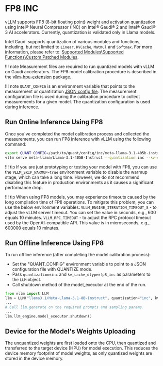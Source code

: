 # FP8 INC

vLLM supports FP8 (8-bit floating point) weight and activation quantization using Intel® Neural Compressor (INC) on Intel® Gaudi® 2 and Intel® Gaudi® 3 AI accelerators.
Currently, quantization is validated only in Llama models.

Intel Gaudi supports quantization of various modules and functions, including, but not limited to `Linear`, `KVCache`, `Matmul` and `Softmax`. For more information, please refer to:
[Supported Modules\\Supported Functions\\Custom Patched Modules](https://docs.habana.ai/en/latest/PyTorch/Inference_on_PyTorch/Quantization/Inference_Using_FP8.html#supported-modules).

!!! note
    Measurement files are required to run quantized models with vLLM on Gaudi accelerators. The FP8 model calibration procedure is described in the [vllm-hpu-extension](https://github.com/HabanaAI/vllm-hpu-extension/tree/main/calibration/README.md) package.

!!! note
    `QUANT_CONFIG` is an environment variable that points to the measurement or quantization [JSON config file](https://docs.habana.ai/en/latest/PyTorch/Inference_on_PyTorch/Quantization/Inference_Using_FP8.html#supported-json-config-file-options).
    The measurement configuration file is used during the calibration procedure to collect measurements for a given model. The quantization configuration is used during inference.

## Run Online Inference Using FP8

Once you've completed the model calibration process and collected the measurements, you can run FP8 inference with vLLM using the following command:

```bash
export QUANT_CONFIG=/path/to/quant/config/inc/meta-llama-3.1-405b-instruct/maxabs_measure_g3.json
vllm serve meta-llama/Llama-3.1-405B-Instruct --quantization inc --kv-cache-dtype fp8_inc --tensor_paralel_size 8
```

!!! tip
    If you are just prototyping or testing your model with FP8, you can use the `VLLM_SKIP_WARMUP=true` environment variable to disable the warmup stage, which can take a long time. However, we do not recommend disabling this feature in production environments as it causes a significant performance drop.

!!! tip
    When using FP8 models, you may experience timeouts caused by the long compilation time of FP8 operations. To mitigate this problem, you can use the below environment variables:
    `VLLM_ENGINE_ITERATION_TIMEOUT_S` - to adjust the vLLM server timeout. You can set the value in seconds, e.g., 600 equals 10 minutes.
    `VLLM_RPC_TIMEOUT` - to adjust the RPC protocol timeout used by the OpenAI-compatible API. This value is in microseconds, e.g., 600000 equals 10 minutes.

## Run Offline Inference Using FP8

To run offline inference (after completing the model calibration process):

* Set the "QUANT_CONFIG" environment variable to point to a JSON configuration file with QUANTIZE mode.
* Pass `quantization=inc` and `kv_cache_dtype=fp8_inc` as parameters to the `LLM` object.
* Call shutdown method of the model_executor at the end of the run.

```python
from vllm import LLM
llm = LLM("llama3.1/Meta-Llama-3.1-8B-Instruct", quantization="inc", kv_cache_dtype="fp8_inc")
...
# Call llm.generate on the required prompts and sampling params.
...
llm.llm_engine.model_executor.shutdown()
```

## Device for the Model's Weights Uploading

The unquantized weights are first loaded onto the CPU, then quantized and transferred to the target device (HPU) for model execution.
This reduces the device memory footprint of model weights, as only quantized weights are stored in the device memory.
